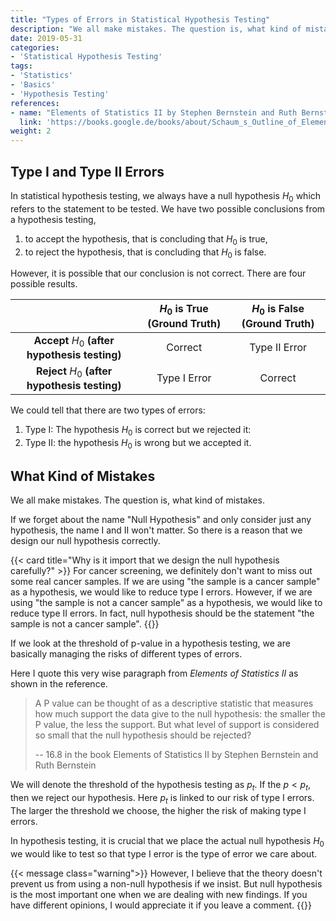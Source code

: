 ```yaml
---
title: "Types of Errors in Statistical Hypothesis Testing"
description: "We all make mistakes. The question is, what kind of mistakes."
date: 2019-05-31
categories:
- 'Statistical Hypothesis Testing'
tags:
- 'Statistics'
- 'Basics'
- 'Hypothesis Testing'
references:
- name: "Elements of Statistics II by Stephen Bernstein and Ruth Bernstein"
  link: 'https://books.google.de/books/about/Schaum_s_Outline_of_Elements_of_Statisti.html?id=3LhPwUhrVIcC'
weight: 2
---
```



## Type I and Type II Errors

In statistical hypothesis testing, we always have a null hypothesis $H_0$ which refers to the statement to be tested. We have two possible conclusions from a hypothesis testing,

1. to accept the hypothesis, that is concluding that $H_0$ is true,
2. to reject the hypothesis, that is concluding that $H_0$ is false.

However, it is possible that our conclusion is not correct. There are four possible results.


|      | $H_0$ is True (Ground Truth) |  $H_0$ is False (Ground Truth) |
|:-------:|:-------:|:-------:|
| **Accept** $H_0$ **(after hypothesis testing)**  | Correct  |  Type II Error  |
| **Reject** $H_0$ **(after hypothesis testing)** | Type I Error | Correct |

We could tell that there are two types of errors:

1. Type I: The hypothesis $H_0$ is correct but we rejected it:
2. Type II: the hypothesis $H_0$ is wrong but we accepted it.

## What Kind of Mistakes

We all make mistakes. The question is, what kind of mistakes.

If we forget about the name "Null Hypothesis" and only consider just any hypothesis, the name I and II won't matter. So there is a reason that we design our null hypothesis correctly.

{{< card title="Why is it import that we design the null hypothesis carefully?" >}}
For cancer screening, we definitely don't want to miss out some real cancer samples. If we are using "the sample is a cancer sample" as a hypothesis, we would like to reduce type I errors. However, if we are using "the sample is not a cancer sample" as a hypothesis, we would like to reduce type II errors. In fact, null hypothesis should be the statement "the sample is not a cancer sample".
{{</card>}}


If we look at the threshold of p-value in a hypothesis testing, we are basically managing the risks of different types of errors.

Here I quote this very wise paragraph from *Elements of Statistics II* as shown in the reference.

> A P value can be thought of as a descriptive statistic that measures how much support the data give to the null hypothesis: the smaller the P value, the less the support. But what level of support is considered so small that the null hypothesis should be rejected?
>
> -- 16.8 in the book Elements of Statistics II by Stephen Bernstein and Ruth Bernstein


We will denote the threshold of the hypothesis testing as $p_t$. If the $p < p_t$, then we reject our hypothesis. Here $p_t$ is linked to our risk of type I errors. The larger the threshold we choose, the higher the risk of making type I errors.

In hypothesis testing, it is crucial that we place the actual null hypothesis $H_0$ we would like to test so that type I error is the type of error we care about.

{{< message class="warning">}}
However, I believe that the theory doesn't prevent us from using a non-null hypothesis if we insist. But null hypothesis is the most important one when we are dealing with new findings. If you have different opinions, I would appreciate it if you leave a comment.
{{</message>}}
